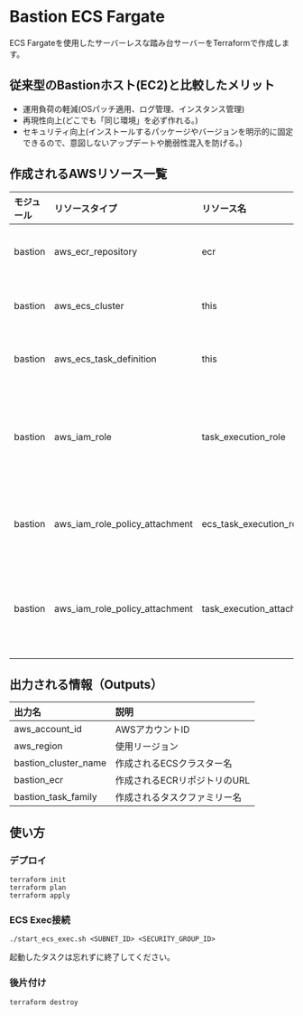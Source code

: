# Bastion ECS Fargate
ECS Fargateを使用したサーバーレスな踏み台サーバーをTerraformで作成します。

## 従来型のBastionホスト(EC2)と比較したメリット
- 運用負荷の軽減(OSパッチ適用、ログ管理、インスタンス管理)
- 再現性向上(どこでも「同じ環境」を必ず作れる。)
- セキュリティ向上(インストールするパッケージやバージョンを明示的に固定できるので、意図しないアップデートや脆弱性混入を防げる。)

## 作成されるAWSリソース一覧

| モジュール | リソースタイプ                         | リソース名                                 | 説明                                               |
|:-----------|:---------------------------------------|:-------------------------------------------|:---------------------------------------------------|
| bastion    | aws_ecr_repository                     | ecr                                        | ECRリポジトリ (bastion用)                          |
| bastion    | aws_ecs_cluster                        | this                                       | ECSクラスター (bastion-cluster)                    |
| bastion    | aws_ecs_task_definition                | this                                       | ECSタスク定義 (bastion-task)                       |
| bastion    | aws_iam_role                           | task_execution_role                        | ECSタスク実行用IAMロール (bastion-task-exec-role)   |
| bastion    | aws_iam_role_policy_attachment         | ecs_task_execution_role_ssm_policy         | SSM管理ポリシーをIAMロールにアタッチ               |
| bastion    | aws_iam_role_policy_attachment         | task_execution_attach                     | ECSタスク実行ロールポリシーをIAMロールにアタッチ    |

## 出力される情報（Outputs）

| 出力名                | 説明                                    |
|:----------------------|:----------------------------------------|
| aws_account_id         | AWSアカウントID                         |
| aws_region             | 使用リージョン                         |
| bastion_cluster_name   | 作成されるECSクラスター名               |
| bastion_ecr            | 作成されるECRリポジトリのURL             |
| bastion_task_family    | 作成されるタスクファミリー名             |


## 使い方

### デプロイ

```
terraform init
terraform plan
terraform apply
```
### ECS Exec接続
```
./start_ecs_exec.sh <SUBNET_ID> <SECURITY_GROUP_ID>
```
起動したタスクは忘れずに終了してください。

### 後片付け

```
terraform destroy
```